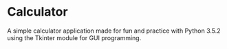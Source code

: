 # Calculator

A simple calculator application made for fun and practice with Python 3.5.2 using the Tkinter module for GUI programming.
